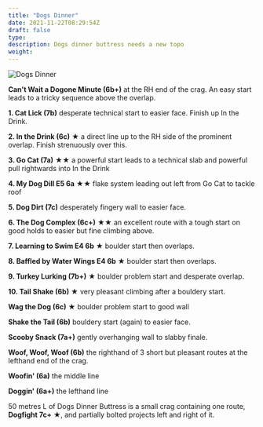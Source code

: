 ```yaml
---
title: "Dogs Dinner"
date: 2021-11-22T08:29:54Z
draft: false
type: 
description: Dogs dinner buttress needs a new topo
weight:
---
```



![Dogs Dinner](/img/peak/cheedale/Dogs-RH-copy.jpg)

**Can't Wait a Dogone Minute (6b+)** at the RH end of the crag. An easy start leads to a tricky sequence above the overlap.

**1. Cat Lick (7b)** desperate technical start to easier face. Finish up In the Drink.

**2. In the Drink (6c)** &starf; a direct line up to the RH side of the prominent overlap. Finish strenuously over this.

**3. Go Cat (7a)** &starf;&starf; a powerful start leads to a technical slab and powerful pull rightwards into In the Drink

**4. My Dog Dill E5 6a** &starf;&starf; flake system leading out left from Go Cat to tackle roof

**5. Dog Dirt (7c)** desperately fingery wall to easier face.

**6. The Dog Complex (6c+)** &starf;&starf; an excellent route with a tough start on good holds to easier but fine climbing above.

**7. Learning to Swim E4 6b** &starf; boulder start then overlaps.

**8. Baffled by Water Wings E4 6b** &starf; boulder start then overlaps.

**9. Turkey Lurking (7b+)** &starf; boulder problem start and desperate overlap.

**10. Tail Shake (6b)** &starf; very pleasant climbing after a bouldery start.

**Wag the Dog (6c)** &starf; boulder problem start to good wall

**Shake the Tail (6b)** bouldery start (again) to easier face.

**Scooby Snack (7a+)** gently overhanging wall to slabby finale.

**Woof, Woof, Woof (6b)** the righthand of 3 short but pleasant routes at the lefthand end of the crag.

**Woofin' (6a)** the middle line

**Doggin' (6a+)** the lefthand line


50 metres L of Dogs Dinner Buttress is a small crag containing one route, **Dogfight 7c+** &starf;, and partially bolted projects left and right of it.


